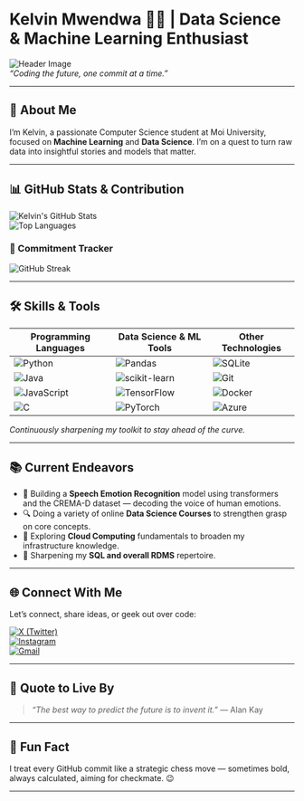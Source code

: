 # Kelvin Mwendwa 👨‍💻 | Data Science & Machine Learning Enthusiast

![Header Image](https://images.unsplash.com/photo-1519389950473-47ba0277781c?auto=format&fit=crop&w=1350&q=80)  
*“Coding the future, one commit at a time.”*

---

## 🚀 About Me

I’m Kelvin, a passionate Computer Science student at Moi University, focused on **Machine Learning** and **Data Science**. I’m on a quest to turn raw data into insightful stories and models that matter.

---

## 📊 GitHub Stats & Contribution

![Kelvin's GitHub Stats](https://github-readme-stats.vercel.app/api?username=kelvin17-glitch&show_icons=true&count_private=true&theme=radical)  
![Top Languages](https://github-readme-stats.vercel.app/api/top-langs/?username=kelvin17-glitch&layout=compact&theme=radical)

### 📅 Commitment Tracker

![GitHub Streak](https://github-readme-streak-stats.herokuapp.com/?user=kelvin17-glitch&theme=radical)

---

## 🛠️ Skills & Tools

| Programming Languages | Data Science & ML Tools         | Other Technologies        |
|----------------------|--------------------------------|--------------------------|
| ![Python](https://img.shields.io/badge/-Python-3776AB?style=for-the-badge&logo=python&logoColor=white) | ![Pandas](https://img.shields.io/badge/-Pandas-150458?style=for-the-badge&logo=pandas&logoColor=white) | ![SQLite](https://img.shields.io/badge/-SQLite-003B57?style=for-the-badge&logo=sqlite&logoColor=white) |
| ![Java](https://img.shields.io/badge/-Java-007396?style=for-the-badge&logo=java&logoColor=white) | ![scikit-learn](https://img.shields.io/badge/-scikit--learn-F7931E?style=for-the-badge&logo=scikit-learn&logoColor=white) | ![Git](https://img.shields.io/badge/-Git-F05032?style=for-the-badge&logo=git&logoColor=white) |
| ![JavaScript](https://img.shields.io/badge/-JavaScript-F7DF1E?style=for-the-badge&logo=javascript&logoColor=black) | ![TensorFlow](https://img.shields.io/badge/-TensorFlow-FF6F00?style=for-the-badge&logo=tensorflow&logoColor=white) | ![Docker](https://img.shields.io/badge/-Docker-2496ED?style=for-the-badge&logo=docker&logoColor=white) |
| ![C](https://img.shields.io/badge/-C-00599C?style=for-the-badge&logo=c&logoColor=white) | ![PyTorch](https://img.shields.io/badge/-PyTorch-EE4C2C?style=for-the-badge&logo=pytorch&logoColor=white) | ![Azure](https://img.shields.io/badge/-Azure-0078D4?style=for-the-badge&logo=microsoft-azure&logoColor=white) |

*Continuously sharpening my toolkit to stay ahead of the curve.*

---

## 📚 Current Endeavors

- 🎯 Building a **Speech Emotion Recognition** model using transformers and the CREMA-D dataset — decoding the voice of human emotions.
- 🔍 Doing a variety of online **Data Science Courses** to strengthen grasp on core concepts.
- 🌱 Exploring **Cloud Computing** fundamentals to broaden my infrastructure knowledge.
- 🧠 Sharpening my **SQL and overall RDMS** repertoire.

---

## 🌐 Connect With Me

Let’s connect, share ideas, or geek out over code:

[![X (Twitter)](https://img.shields.io/badge/-@its_kelvin17-1DA1F2?style=for-the-badge&logo=twitter&logoColor=white)](https://twitter.com/its_kelvin17)  
[![Instagram](https://img.shields.io/badge/-@mwndwa._-E4405F?style=for-the-badge&logo=instagram&logoColor=white)](https://instagram.com/mwndwa._)  
[![Gmail](https://img.shields.io/badge/-kelvinmwendwa290505@gmail.com-D14836?style=for-the-badge&logo=gmail&logoColor=white)](mailto:kelvin17.glitch@gmail.com)

---

## 💬 Quote to Live By

> *“The best way to predict the future is to invent it.”* — Alan Kay

---

## 📌 Fun Fact

I treat every GitHub commit like a strategic chess move — sometimes bold, always calculated, aiming for checkmate. 😉

---
